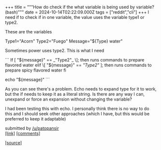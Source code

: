 +++
title = """How do check if the what variable is being used by variable? (bash)"""
date = 2024-10-14T02:22:09.000Z
tags = ["reddit","cli"]
+++
I need if to check if in one variable, the value uses the variable type1 or type2.

These are the variables

Type1="Acorn" Type2="Fuego" Message="${Type} water"

Sometimes power uses type2. This is what I need

\`\`\` If \[ "${message}" == _"Type2"_ \]; then runs commands to prepare flavored water elif \[ "${message}" == _"Type2"_ \]; then runs commands to prepare spicy flavored water fi

echo "${message}" \`\`\`

As you can see there's a problem. Echo needs to expand type for it to work, but the if needs to keep it as a literal string. Is there are any way I can, unexpand or force an expansion without changing the variable?

I had been testing this with echo. I personally think there is no way to do this and I should seek other approaches (which I have, but this would be preferred to keep it adaptable)

submitted by [/u/patopansir](https://www.reddit.com/user/patopansir)  
[\[link\]](https://www.reddit.com/r/commandline/comments/1g35y60/how_do_check_if_the_what_variable_is_being_used/) [\[comments\]](https://www.reddit.com/r/commandline/comments/1g35y60/how_do_check_if_the_what_variable_is_being_used/)

[[source]](https://www.reddit.com/r/commandline/comments/1g35y60/how_do_check_if_the_what_variable_is_being_used/)
